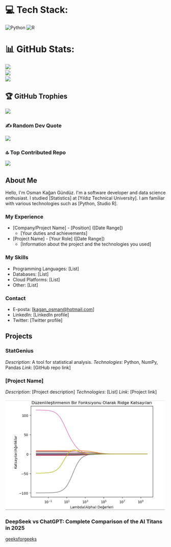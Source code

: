 
# 💻 Tech Stack:
![Python](https://img.shields.io/badge/python-3670A0?style=for-the-badge&logo=python&logoColor=ffdd54) ![R](https://img.shields.io/badge/r-%23276DC3.svg?style=for-the-badge&logo=r&logoColor=white)
# 📊 GitHub Stats:
![](https://github-readme-stats.vercel.app/api?username=ReeseJhon&theme=dark&hide_border=false&include_all_commits=false&count_private=false)<br/>
![](https://github-readme-streak-stats.herokuapp.com/?user=ReeseJhon&theme=dark&hide_border=false)<br/>
![](https://github-readme-stats.vercel.app/api/top-langs/?username=ReeseJhon&theme=dark&hide_border=false&include_all_commits=false&count_private=false&layout=compact)

## 🏆 GitHub Trophies
![](https://github-profile-trophy.vercel.app/?username=ReeseJhon&theme=radical&no-frame=false&no-bg=true&margin-w=4)

### ✍️ Random Dev Quote
![](https://quotes-github-readme.vercel.app/api?type=horizontal&theme=radical)

### 🔝 Top Contributed Repo
![](https://github-contributor-stats.vercel.app/api?username=ReeseJhon&limit=5&theme=dark&combine_all_yearly_contributions=true)

## About Me

Hello, I'm Osman Kağan Gündüz. I'm a software developer and data science enthusiast. I studied [Statistics] at [Yıldız Technical University]. I am familiar with various technologies such as [Python, Studio R].

### My Experience

* [Company/Project Name] - [Position] ([Date Range])
  * [Your duties and achievements]
* [Project Name] - [Your Role] ([Date Range])
  * [Information about the project and the technologies you used]

### My Skills

* Programming Languages: [List]
* Databases: [List]
* Cloud Platforms: [List]
* Other: [List]

### Contact

* E-posta: [kagan_osman@hotmail.com]
* LinkedIn: [LinkedIn profile]
* Twitter: [Twitter profile]

## Projects

### StatGenius

*Description*: A tool for statistical analysis.
*Technologies*: Python, NumPy, Pandas
*Link*: [GitHub repo link]

### [Project Name]

*Description*: [Project description]
*Technologies*: [List]
*Link*: [Project link]

<img src="example1.jpg" alt="Ridge Coefficients as a Function of Regularization" width="500">

### DeepSeek vs ChatGPT: Complete Comparison of the AI Titans in 2025

[geeksforgeeks](https://www.geeksforgeeks.org/deepseek-vs-chatgpt/)
